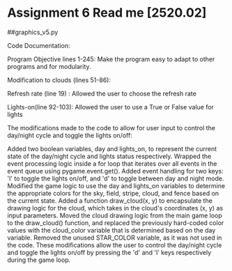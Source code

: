# Assignment 6 Read me [2520.02]
##graphics_v5.py

Code Documentation:

Program Objective lines 1-245:
	Make the program easy to adapt to other programs and for modularity. 

Modification to clouds (lines 51-86):


Refresh rate (line 19) : 
	Allowed the user to choose the refresh rate

Lights-on(line 92-103):
	Allowed the user to use a True or False value for lights 

The modifications made to the code to allow for user input to control the day/night cycle and toggle the lights on/off:

Added two boolean variables, day and lights_on, to represent the current state of the day/night cycle and lights status respectively.
Wrapped the event processing logic inside a for loop that iterates over all events in the event queue using pygame.event.get().
Added event handling for two keys: 'l' to toggle the lights on/off, and 'd' to toggle between day and night mode.
Modified the game logic to use the day and lights_on variables to determine the appropriate colors for the sky, field, stripe, cloud, and fence based on the current state.
Added a function draw_cloud(x, y) to encapsulate the drawing logic for the cloud, which takes in the cloud's coordinates (x, y) as input parameters.
Moved the cloud drawing logic from the main game loop to the draw_cloud() function, and replaced the previously hard-coded color values with the cloud_color variable that is determined based on the day variable.
Removed the unused STAR_COLOR variable, as it was not used in the code.
These modifications allow the user to control the day/night cycle and toggle the lights on/off by pressing the 'd' and 'l' keys respectively during the game loop.
